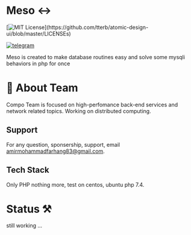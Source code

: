 # Meso ↔️
[![MIT License](https://img.shields.io/apm/l/atomic-design-ui.svg?)](https://github.com/tterb/atomic-design-ui/blob/master/LICENSEs)

[![telegram](https://badges.aleen42.com/src/telegram.svg)](https://t.me/CompoSoftwares)

Meso is created to make database routines easy and solve some mysqli behaviors in php for once
# 🚀 About Team
Compo Team is focused on high-perfomance back-end services and network related topics.
Working on distributed computing.

## Support

For any question, sponsership, support, email amirmohammadfarhang83@gmail.com.


## Tech Stack

Only PHP nothing more, test on centos, ubuntu php 7.4.

# Status ⚒️

still working ...



